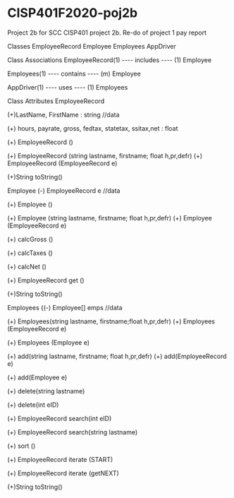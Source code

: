 # CISP401F2020-poj2b 
Project 2b for SCC CISP401 project 2b. Re-do of project 1 pay report

Classes
EmployeeRecord
Employee
Employees
AppDriver

Class Associations
EmployeeRecord(1) ---- includes ---- (1) Employee

Employees(1) ---- contains ---- (m) Employee

AppDriver(1) ---- uses ---- (1) Employees

Class Attributes
EmployeeRecord 

(+)LastName, FirstName : string //data

(+) hours, payrate, gross, fedtax, statetax, ssitax,net : float

(+) EmployeeRecord ()

(+) EmployeeRecord (string lastname, firstname; float h,pr,defr)
(+) EmployeeRecord (EmployeeRecord e)

(+)String toString()

Employee
(-) EmployeeRecord e //data

(+) Employee ()

(+) Employee (string lastname, firstname; float h,pr,defr)
(+) Employee (EmployeeRecord e)

(+) calcGross ()

(+) calcTaxes ()

(+) calcNet ()

(+) EmployeeRecord get ()

(+)String toString()

Employees
{(-) Employee[] emps //data

(+) Employees(string lastname, firstname;float h,pr,defr)
(+) Employees (EmployeeRecord e)

(+) Employees (Employee e)

(+) add(string lastname, firstname; float h,pr,defr)
(+) add(EmployeeRecord e)

(+) add(Employee e)

(+) delete(string lastname)

(+) delete(int eID)

(+) EmployeeRecord search(int eID)

(+) EmployeeRecord search(string lastname)

(+) sort ()

(+) EmployeeRecord iterate (START)

(+) EmployeeRecord iterate (getNEXT)

(+)String toString()
